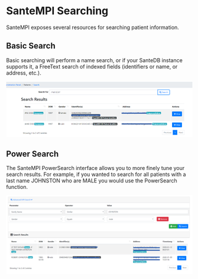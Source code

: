 # SanteMPI Searching

SanteMPI exposes several resources for searching patient information. 

## Basic Search

Basic searching will perform a name search, or if your SanteDB instance supports it, a FreeText search of indexed fields \(identifiers or name, or address, etc.\). 

![](../.gitbook/assets/image%20%2845%29.png)

## Power Search

The SanteMPI PowerSearch interface allows you to more finely tune your search results. For example, if you wanted to search for all patients with a last name JOHNSTON who are MALE you would use the PowerSearch function.

![](../.gitbook/assets/image%20%2865%29.png)



